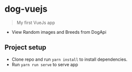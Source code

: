 # dog-vuejs
> My first VueJs app

- View Random images and Breeds from DogApi

## Project setup
- Clone repo and run ```yarn install``` to install dependencies.
- Run ```yarn run serve``` to serve app
